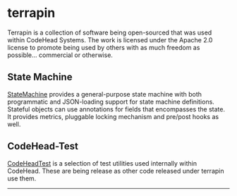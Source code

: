 # terrapin

Terrapin is a collection of software being open-sourced that was used within CodeHead Systems.
The work is licensed under the Apache 2.0 license to promote being used by others with as much freedom
as possible... commercial or otherwise.

## State Machine

[StateMachine](https://github.com/wolpert/terrapin/tree/main/statemachine) provides a general-purpose
state machine with both programmatic and JSON-loading support for state machine definitions. Stateful
objects can use annotations for fields that encompasses the state. It provides metrics, pluggable locking
mechanism and pre/post hooks as well. 

## CodeHead-Test

[CodeHeadTest](https://github.com/wolpert/terrapin/tree/main/codehead-test) is a selection of test utilities
used internally within CodeHead. These are being release as other code released under terrapin use them.

---
